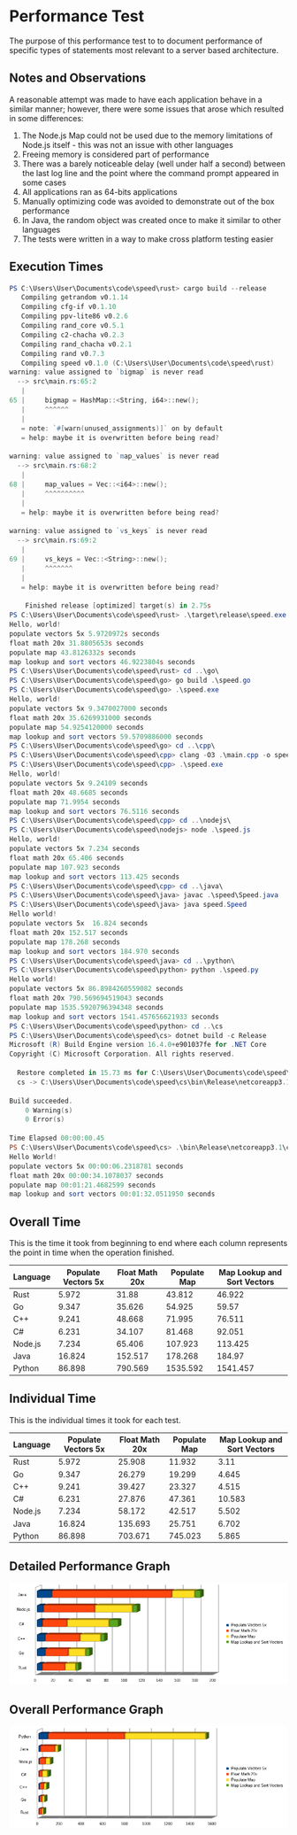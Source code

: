 # Performance Test

The purpose of this performance test to to document performance of specific types of statements
most relevant to a server based architecture.

## Notes and Observations

A reasonable attempt was made to have each application behave in a similar manner; however, there
were some issues that arose which resulted in some differences:

1. The Node.js Map could not be used due to the memory limitations of Node.js itself - this was not an issue with other languages
2. Freeing memory is considered part of performance
3. There was a barely noticeable delay (well under half a second) between the last log line and the point where the command prompt appeared in some cases
4. All applications ran as 64-bits applications
5. Manually optimizing code was avoided to demonstrate out of the box performance
6. In Java, the random object was created once to make it similar to other languages
7. The tests were written in a way to make cross platform testing easier

## Execution Times

```powershell
PS C:\Users\User\Documents\code\speed\rust> cargo build --release
   Compiling getrandom v0.1.14
   Compiling cfg-if v0.1.10
   Compiling ppv-lite86 v0.2.6
   Compiling rand_core v0.5.1
   Compiling c2-chacha v0.2.3
   Compiling rand_chacha v0.2.1
   Compiling rand v0.7.3
   Compiling speed v0.1.0 (C:\Users\User\Documents\code\speed\rust)
warning: value assigned to `bigmap` is never read
  --> src\main.rs:65:2
   |
65 |     bigmap = HashMap::<String, i64>::new();
   |     ^^^^^^
   |
   = note: `#[warn(unused_assignments)]` on by default
   = help: maybe it is overwritten before being read?

warning: value assigned to `map_values` is never read
  --> src\main.rs:68:2
   |
68 |     map_values = Vec::<i64>::new();
   |     ^^^^^^^^^^
   |
   = help: maybe it is overwritten before being read?

warning: value assigned to `vs_keys` is never read
  --> src\main.rs:69:2
   |
69 |     vs_keys = Vec::<String>::new();
   |     ^^^^^^^
   |
   = help: maybe it is overwritten before being read?

    Finished release [optimized] target(s) in 2.75s
PS C:\Users\User\Documents\code\speed\rust> .\target\release\speed.exe
Hello, world!
populate vectors 5x 5.9720972s seconds
float math 20x 31.8805653s seconds
populate map 43.8126332s seconds
map lookup and sort vectors 46.9223804s seconds
PS C:\Users\User\Documents\code\speed\rust> cd ..\go\
PS C:\Users\User\Documents\code\speed\go> go build .\speed.go
PS C:\Users\User\Documents\code\speed\go> .\speed.exe
Hello, world!
populate vectors 5x 9.3470027000 seconds
float math 20x 35.6269931000 seconds
populate map 54.9254120000 seconds
map lookup and sort vectors 59.5709886000 seconds
PS C:\Users\User\Documents\code\speed\go> cd ..\cpp\
PS C:\Users\User\Documents\code\speed\cpp> clang -O3 .\main.cpp -o speed.exe
PS C:\Users\User\Documents\code\speed\cpp> .\speed.exe
Hello, world!
populate vectors 5x 9.24109 seconds
float math 20x 48.6685 seconds
populate map 71.9954 seconds
map lookup and sort vectors 76.5116 seconds
PS C:\Users\User\Documents\code\speed\cpp> cd ..\nodejs\
PS C:\Users\User\Documents\code\speed\nodejs> node .\speed.js
Hello, world!
populate vectors 5x 7.234 seconds
float math 20x 65.406 seconds
populate map 107.923 seconds
map lookup and sort vectors 113.425 seconds
PS C:\Users\User\Documents\code\speed\cpp> cd ..\java\
PS C:\Users\User\Documents\code\speed\java> javac .\speed\Speed.java
PS C:\Users\User\Documents\code\speed\java> java speed.Speed
Hello world!
populate vectors 5x  16.824 seconds
float math 20x 152.517 seconds
populate map 178.268 seconds
map lookup and sort vectors 184.970 seconds
PS C:\Users\User\Documents\code\speed\java> cd ..\python\
PS C:\Users\User\Documents\code\speed\python> python .\speed.py
Hello world!
populate vectors 5x 86.8984260559082 seconds
float math 20x 790.569694519043 seconds
populate map 1535.5920796394348 seconds
map lookup and sort vectors 1541.457656621933 seconds
PS C:\Users\User\Documents\code\speed\python> cd ..\cs
PS C:\Users\User\Documents\code\speed\cs> dotnet build -c Release
Microsoft (R) Build Engine version 16.4.0+e901037fe for .NET Core
Copyright (C) Microsoft Corporation. All rights reserved.

  Restore completed in 15.73 ms for C:\Users\User\Documents\code\speed\cs\cs.csproj.
  cs -> C:\Users\User\Documents\code\speed\cs\bin\Release\netcoreapp3.1\cs.dll

Build succeeded.
    0 Warning(s)
    0 Error(s)

Time Elapsed 00:00:00.45
PS C:\Users\User\Documents\code\speed\cs> .\bin\Release\netcoreapp3.1\cs.exe
Hello World!
populate vectors 5x 00:00:06.2318781 seconds
float math 20x 00:00:34.1078037 seconds
populate map 00:01:21.4682599 seconds
map lookup and sort vectors 00:01:32.0511950 seconds
```

## Overall Time

This is the time it took from beginning to end where each column represents the point in time when the operation finished.

| Language | Populate Vectors 5x | Float Math 20x | Populate Map | Map Lookup and Sort Vectors |
|----------|---------------------|----------------|--------------|-----------------------------|
| Rust     | 5.972               | 31.88          | 43.812       | 46.922                      |
| Go       | 9.347               | 35.626         | 54.925       | 59.57                       |
| C++      | 9.241               | 48.668         | 71.995       | 76.511                      |
| C#       | 6.231               | 34.107         | 81.468       | 92.051                      |
| Node.js  | 7.234               | 65.406         | 107.923      | 113.425                     |
| Java     | 16.824              | 152.517        | 178.268      | 184.97                      |
| Python   | 86.898              | 790.569        | 1535.592     | 1541.457                    |

## Individual Time

This is the individual times it took for each test.

| Language | Populate Vectors 5x | Float Math 20x | Populate Map | Map Lookup and Sort Vectors |
|----------|---------------------|----------------|--------------|-----------------------------|
| Rust     | 5.972               | 25.908         | 11.932       | 3.11                        |
| Go       | 9.347               | 26.279         | 19.299       | 4.645                       |
| C++      | 9.241               | 39.427         | 23.327       | 4.515                       |
| C#       | 6.231               | 27.876         | 47.361       | 10.583                      |
| Node.js  | 7.234               | 58.172         | 42.517       | 5.502                       |
| Java     | 16.824              | 135.693        | 25.751       | 6.702                       |
| Python   | 86.898              | 703.671        | 745.023      | 5.865                       |

## Detailed Performance Graph

![Detailed Performance Graph](img/graph-detail.png "Detailed Performance Graph")

## Overall Performance Graph

![Overall Performance Graph](img/graph.png "Overall Performance Graph")
